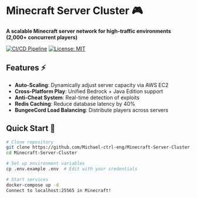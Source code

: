 # Minecraft Server Cluster 🎮  
**A scalable Minecraft server network for high-traffic environments (2,000+ concurrent players)**  

[![CI/CD Pipeline](https://github.com/Michael-ctrl-eng/Minecraft-Server-Cluster/actions/workflows/tests.yml/badge.svg)](https://github.com/Michael-ctrl-eng/Minecraft-Server-Cluster/actions)
[![License: MIT](https://img.shields.io/badge/License-MIT-yellow.svg)](https://opensource.org/licenses/MIT)

## Features ⚡  
- **Auto-Scaling**: Dynamically adjust server capacity via AWS EC2  
- **Cross-Platform Play**: Unified Bedrock + Java Edition support  
- **Anti-Cheat System**: Real-time detection of exploits  
- **Redis Caching**: Reduce database latency by 40%  
- **BungeeCord Load Balancing**: Distribute players across servers  

## Quick Start 🚀  
```bash
# Clone repository
git clone https://github.com/Michael-ctrl-eng/Minecraft-Server-Cluster.git
cd Minecraft-Server-Cluster

# Set up environment variables
cp .env.example .env  # Edit with your credentials

# Start services
docker-compose up -d
Connect to localhost:25565 in Minecraft!
